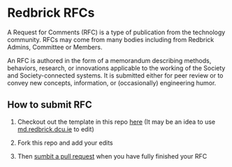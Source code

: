 # Redbrick RFCs

A Request for Comments (RFC) is a type of publication from the technology community. RFCs may come from many bodies including from Redbrick Admins, Committee or Members.

An RFC is authored in the form of a memorandum describing methods, behaviors, research, or innovations applicable to the working of the Society and Society-connected systems. It is submitted either for peer review or to convey new concepts, information, or (occasionally) engineering humor.

## How to submit RFC

1. Checkout out the template in this repo [here](https://github.com/gruunday/RFCs/blob/master/template.md) (It may be an idea to use [md.redbrick.dcu.ie](md.redbrick.dcu.ie) to edit)

2. Fork this repo and add your edits

3. Then [sumbit a pull request](https://help.github.com/en/articles/creating-a-pull-request) when you have fully finished your RFC
